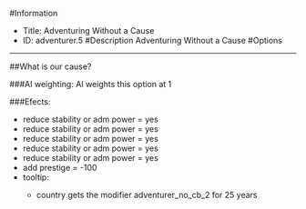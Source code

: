 #Information
 - Title: Adventuring Without a Cause
 - ID: adventurer.5
#Description
Adventuring Without a Cause
#Options

___
##What is our cause?

###AI weighting:
AI weights this option at 1


###Efects:<ul><li>reduce stability or adm power = yes</li><li>reduce stability or adm power = yes</li><li>reduce stability or adm power = yes</li><li>reduce stability or adm power = yes</li><li>reduce stability or adm power = yes</li><li>add prestige = -100</li><li>tooltip:</li><ul><li>country gets the modifier adventurer_no_cb_2 for 25 years</li></ul></ul>

